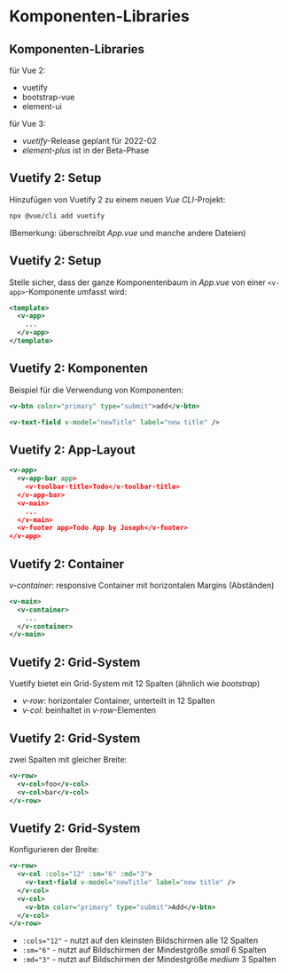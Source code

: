 # Komponenten-Libraries

## Komponenten-Libraries

für Vue 2:

- vuetify
- bootstrap-vue
- element-ui

für Vue 3:

- _vuetify_-Release geplant für 2022-02
- _element-plus_ ist in der Beta-Phase

## Vuetify 2: Setup

Hinzufügen von Vuetify 2 zu einem neuen _Vue CLI_-Projekt:

```bash
npx @vue/cli add vuetify
```

(Bemerkung: überschreibt _App.vue_ und manche andere Dateien)

## Vuetify 2: Setup

Stelle sicher, dass der ganze Komponentenbaum in _App.vue_ von einer `<v-app>`-Komponente umfasst wird:

```xml
<template>
  <v-app>
    ...
  </v-app>
</template>
```

## Vuetify 2: Komponenten

Beispiel für die Verwendung von Komponenten:

```xml
<v-btn color="primary" type="submit">add</v-btn>
```

```xml
<v-text-field v-model="newTitle" label="new title" />
```

## Vuetify 2: App-Layout

```xml
<v-app>
  <v-app-bar app>
    <v-toolbar-title>Todo</v-toolbar-title>
  </v-app-bar>
  <v-main>
    ...
  </v-main>
  <v-footer app>Todo App by Joseph</v-footer>
</v-app>
```

## Vuetify 2: Container

_v-container_: responsive Container mit horizontalen Margins (Abständen)

```xml
<v-main>
  <v-container>
    ...
  </v-container>
</v-main>
```

## Vuetify 2: Grid-System

Vuetify bietet ein Grid-System mit 12 Spalten (ähnlich wie _bootstrap_)

- _v-row_: horizontaler Container, unterteilt in 12 Spalten
- _v-col_: beinhaltet in _v-row_-Elementen

## Vuetify 2: Grid-System

zwei Spalten mit gleicher Breite:

```xml
<v-row>
  <v-col>foo</v-col>
  <v-col>bar</v-col>
</v-row>
```

## Vuetify 2: Grid-System

Konfigurieren der Breite:

```xml
<v-row>
  <v-col :cols="12" :sm="6" :md="3">
    <v-text-field v-model="newTitle" label="new title" />
  </v-col>
  <v-col>
    <v-btn color="primary" type="submit">Add</v-btn>
  </v-col>
</v-row>
```

- `:cols="12"` - nutzt auf den kleinsten Bildschirmen alle 12 Spalten
- `:sm="6"` - nutzt auf Bildschirmen der Mindestgröße _small_ 6 Spalten
- `:md="3"` - nutzt auf Bildschirmen der Mindestgröße _medium_ 3 Spalten
